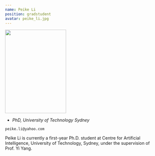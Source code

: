```yaml
---
name: Peike Li
position: gradstudent
avatar: peike_li.jpg
---
```


<img width="200" height="275" src="{{site.baseurl}}/images/people/{{page.avatar}}" data-action="zoom">

- _PhD, University of Technology Sydney_<br>
<!--- _Science coach. Collaborator. Transdisciplinary optimist._-->

<i class="fa fa-envelope-o"></i> `peike.li@yahoo.com`

Peike Li is currently a first-year Ph.D. student at Centre for Artificial Intelligence, University of Technology, Sydney, under the supervision of Prof. Yi Yang.
